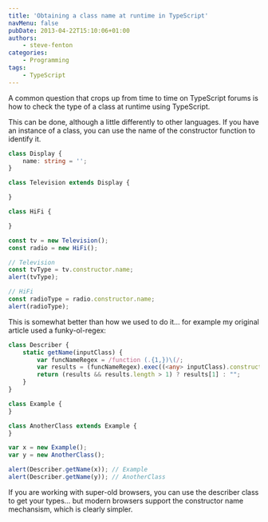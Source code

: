 ```yaml
---
title: 'Obtaining a class name at runtime in TypeScript'
navMenu: false
pubDate: 2013-04-22T15:10:06+01:00
authors:
    - steve-fenton
categories:
    - Programming
tags:
    - TypeScript
---
```


A common question that crops up from time to time on TypeScript forums is how to check the type of a class at runtime using TypeScript.

This can be done, although a little differently to other languages. If you have an instance of a class, you can use the name of the constructor function to identify it.

```typescript
class Display {
    name: string = '';
}

class Television extends Display {

}

class HiFi {

}

const tv = new Television();
const radio = new HiFi();

// Television
const tvType = tv.constructor.name;
alert(tvType);

// HiFi
const radioType = radio.constructor.name;
alert(radioType);
```

This is somewhat better than how we used to do it… for example my original article used a funky-ol-regex:

```typescript
class Describer {
    static getName(inputClass) {
        var funcNameRegex = /function (.{1,})\(/;
        var results = (funcNameRegex).exec((<any> inputClass).constructor.toString());
        return (results && results.length > 1) ? results[1] : "";
    }
}

class Example {
}

class AnotherClass extends Example {
}

var x = new Example();
var y = new AnotherClass();

alert(Describer.getName(x)); // Example
alert(Describer.getName(y)); // AnotherClass
```

If you are working with super-old browsers, you can use the describer class to get your types… but modern browsers support the constructor name mechansism, which is clearly simpler.